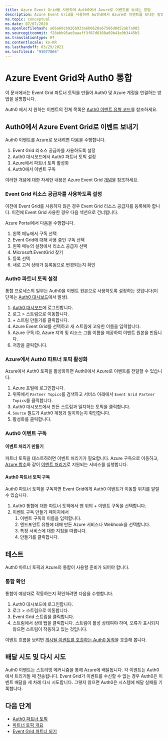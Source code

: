 ```yaml
---
title: Azure Event Grid를 사용하여 Auth0에서 Azure로 이벤트를 보내는 방법
description: Azure Event Grid를 사용하여 Auth0에서 Azure로 이벤트를 보내는 방법입니다.
ms.topic: conceptual
ms.date: 07/07/2020
ms.openlocfilehash: a66a60cb926b933a6b0628a67506d0d52ab7a905
ms.sourcegitcommit: f28ebb95ae9aaaff3f87d8388a09b41e0b3445b5
ms.translationtype: HT
ms.contentlocale: ko-KR
ms.lasthandoff: 03/29/2021
ms.locfileid: "93077866"
---
```

# <a name="integrate-azure-event-grid-with-auth0"></a>Azure Event Grid와 Auth0 통합

이 문서에서는 Event Grid 파트너 토픽을 만들어 Auth0 및 Azure 계정을 연결하는 방법을 설명합니다.

Auth0 에서 지 원하는 이벤트의 전체 목록은 [Auth0 이벤트 유형 코드](https://auth0.com/docs/logs/references/log-event-type-codes)를 참조하세요.

## <a name="send-events-from-auth0-to-azure-event-grid"></a>Auth0에서 Azure Event Grid로 이벤트 보내기
Auth0 이벤트를 Azure로 보내려면 다음을 수행합니다.

1. Event Grid 리소스 공급자를 사용하도록 설정
1. Auth0 대시보드에서 Auth0 파트너 토픽 설정
1. Azure에서 파트너 토픽 활성화
1. Auth0에서 이벤트 구독

이러한 개념에 대한 자세한 내용은 Azure Event Grid [개념](concepts.md)을 참조하세요.

### <a name="enable-event-grid-resource-provider"></a>Event Grid 리소스 공급자를 사용하도록 설정
이전에 Event Grid를 사용하지 않은 경우 Event Grid 리소스 공급자를 등록해야 합니다. 이전에 Event Grid 사용한 경우 다음 섹션으로 건너뜁니다.

Azure Portal에서 다음을 수행합니다.
1. 왼쪽 메뉴에서 구독 선택
1. Event Grid에 대해 사용 중인 구독 선택
1. 왼쪽 메뉴의 설정에서 리소스 공급자 선택
1. Microsoft.EventGrid 찾기
1. 등록 선택
1. 새로 고쳐 상태가 등록됨으로 변경되는지 확인

### <a name="set-up-an-auth0-partner-topic"></a>Auth0 파트너 토픽 설정
통합 프로세스의 일부는 Auth0을 이벤트 원본으로 사용하도록 설정하는 것입니다(이 단계는 [Auth0 대시보드](https://manage.auth0.com/)에서 발생).

1. [Auth0 대시보드](https://manage.auth0.com/)에 로그인합니다.
1. 로그 > 스트림으로 이동합니다.
1. \+ 스트림 만들기를 클릭합니다.
1. Azure Event Grid를 선택하고 새 스트림에 고유한 이름을 입력합니다.
1. Azure 구독 ID, Azure 지역 및 리소스 그룹 이름을 제공하여 이벤트 원본을 만듭니다. 
1. 저장을 클릭합니다.

### <a name="activate-your-auth0-partner-topic-in-azure"></a>Azure에서 Auth0 파트너 토픽 활성화
Azure에서 Auth0 토픽을 활성화하면 Auth0에서 Azure로 이벤트를 전달할 수 있습니다.

1. Azure 포털에 로그인합니다.
1. 위쪽에서 `Partner Topics`를 검색하고 서비스 아래에서 `Event Grid Partner Topics`를 클릭합니다.
1. Auth0 대시보드에서 만든 스트림과 일치하는 토픽을 클릭합니다.
1. `Source` 필드가 Auth0 계정과 일치하는지 확인합니다.
1. 활성화를 클릭합니다.

### <a name="subscribe-to-auth0-events"></a>Auth0 이벤트 구독

#### <a name="create-an-event-handler"></a>이벤트 처리기 만들기
파트너 토픽을 테스트하려면 이벤트 처리기가 필요합니다. Azure 구독으로 이동하고, [Azure 함수](custom-event-to-function.md)와 같이 [이벤트 처리기](event-handlers.md)로 지원되는 서비스를 실행합니다.

#### <a name="subscribe-to-your-auth0-partner-topic"></a>Auth0 파트너 토픽 구독
Auth0 파트너 토픽을 구독하면 Event Grid에게 Auth0 이벤트가 이동할 위치를 알릴 수 있습니다.

1. Auth0 통합에 대한 파트너 토픽에서 맨 위의 + 이벤트 구독을 선택합니다.
1. 이벤트 구독 만들기 페이지에서
    1. 이벤트 구독의 이름을 입력합니다.
    1. 엔드포인트 유형에 대해 만든 Azure 서비스나 Webhook을 선택합니다.
    1. 특정 서비스에 대한 지침을 따릅니다.
    1. 만들기를 클릭합니다.

## <a name="testing"></a>테스트
Auth0 파트너 토픽과 Azure의 통합이 사용할 준비가 되어야 합니다.

### <a name="verify-the-integration"></a>통합 확인
통합이 예상대로 작동하는지 확인하려면 다음을 수행합니다.

1. Auth0 대시보드에 로그인합니다.
1. 로그 > 스트림으로 이동합니다.
1. Event Grid 스트림을 클릭합니다.
1. 스트림에서 상태 탭을 클릭합니다. 스트림이 활성 상태여야 하며, 오류가 표시되지 않으면 스트림이 작동하고 있는 것입니다.

이벤트 흐름을 보려면 [게시될 이벤트를 호출하는 Auth0 동작](https://auth0.com/docs/logs/references/log-event-type-codes)을 호출해 봅니다.

## <a name="delivery-attempts-and-retries"></a>배달 시도 및 다시 시도
Auth0 이벤트는 스트리밍 메커니즘을 통해 Azure에 배달됩니다. 각 이벤트는 Auth0에서 트리거될 때 전송됩니다. Event Grid가 이벤트를 수신할 수 없는 경우 Auth0은 이벤트 배달을 세 차례 다시 시도합니다. 그렇지 않으면 Auth0은 시스템에 배달 실패를 기록합니다.

## <a name="next-steps"></a>다음 단계

- [Auth0 파트너 토픽](auth0-overview.md)
- [파트너 토픽 개요](partner-events-overview.md)
- [Event Grid 파트너 되기](partner-onboarding-overview.md)